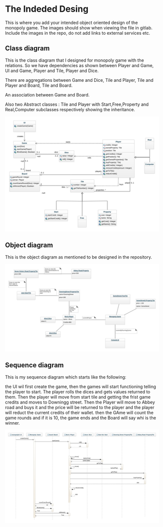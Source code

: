 # The Indeded Desing
This is where you add your intended object oriented design of the monopoly game. The images should show when viewing the file in gitlab.  
Include the images in the repo, do not add links to external services etc.

## Class diagram
This is the class  diagram that I designed for monopoly game with the relations. So we have dependencies as shown between Player and Game, UI and Game, Player and Tile, Player and Dice.

There are aggregations between Game and Dice, Tile and Player, Tile and Player and Board, Tile and Board.


An association between Game and Board.


Also two Abstract classes : Tile and Player with Start,Free,Property and Real,Computer subclasses respectively showing the inheritance.

![class diagram](MonopolyGameUML.jpeg)

## Object diagram
This is the object diagram as mentioned to be designed in the repository.


![object diagram](MonopolyObjectDiagram.jpeg)

## Sequence diagram
This is my sequence diagram which starts like the following:

the UI wil first create the game, then the games will start functioning telling the player to start. The player rolls the dices and gets values returned to them. Then the player will move from start tile and getting the frist game credits and moves to Downingg street. Then the Player will move to Abbey road and buys it and the price will be returned to the player and the player will reduct the current credits of their wallet. then the GAme will count the game rounds and if it is 10, the game ends and the Board will say whi is the winner.


![sequence diagram](MonopolySequenceDiagram.jpeg)



